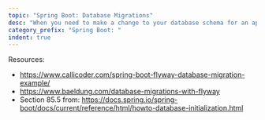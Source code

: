```yaml
---
topic: "Spring Boot: Database Migrations"
desc: "When you need to make a change to your database schema for an app in progress"
category_prefix: "Spring Boot: "
indent: true
---
```


Resources:

* <https://www.callicoder.com/spring-boot-flyway-database-migration-example/>
* <https://www.baeldung.com/database-migrations-with-flyway>
* Section 85.5 from: <https://docs.spring.io/spring-boot/docs/current/reference/html/howto-database-initialization.html>

